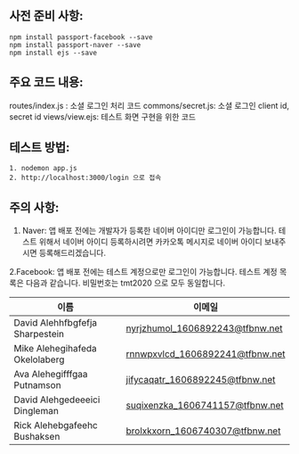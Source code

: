 

## 사전 준비 사항:

```
npm install passport-facebook --save
npm install passport-naver --save
npm install ejs --save
```

## 주요 코드 내용:
  routes/index.js : 소셜 로그인 처리 코드
  commons/secret.js: 소셜 로그인 client id, secret id
  views/view.ejs: 테스트 화면 구현을 위한 코드
  
## 테스트 방법:

```
1. nodemon app.js 
2. http://localhost:3000/login 으로 접속
````

## 주의 사항:
  1. Naver: 앱 배포 전에는 개발자가 등록한 네이버 아이디만 로그인이 가능합니다. 테스트 위해서 네이버 아이디 등록하시려면 
  카카오톡 메시지로 네이버 아이디 보내주시면 등록해드리겠습니다.
  
  2.Facebook: 앱 배포 전에는 테스트 계정으로만 로그인이 가능합니다. 
  테스트 계정 목록은 다음과 같습니다.
  비밀번호는 tmt2020 으로 모두 동일합니다.
  
|이름|이메일|
|------|------|
|David Alehhfbgfefja Sharpestein|nyrjzhumol_1606892243@tfbnw.net|
|Mike Alehegihafeda Okelolaberg|rnnwpxvlcd_1606892241@tfbnw.net|
|Ava Alehegifffgaa Putnamson|jifycaqatr_1606892245@tfbnw.net|
|David Alehgedeeeici Dingleman|suqixenzka_1606741157@tfbnw.net|
|	Rick Alehebgafeehc Bushaksen|brolxkxorn_1606740307@tfbnw.net|


